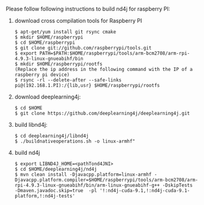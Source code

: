 Please follow following instructions to build nd4j for raspberry PI:

1. download cross compilation tools for Raspberry PI

    ```
    $ apt-get/yum install git rsync cmake
    $ mkdir $HOME/raspberrypi
    $ cd $HOME/raspberrypi
    $ git clone git://github.com/raspberrypi/tools.git
    $ export PATH=$PATH:$HOME/raspberrypi/tools/arm-bcm2708/arm-rpi-4.9.3-linux-gnueabihf/bin
    $ mkdir $HOME/raspberrypi/rootfs
    (Replace the ip address in the following command with the IP of a raspberry pi device)
    $ rsync -rl --delete-after --safe-links pi@(192.168.1.PI):/{lib,usr} $HOME/raspberrypi/rootfs
    ```

2. download deeplearning4j:

    ```
    $ cd $HOME
    $ git clone https://github.com/deeplearning4j/deeplearning4j.git
    ```

3. build libnd4j:

    ```
    $ cd deeplearning4j/libnd4j
    $ ./buildnativeoperations.sh -o linux-armhf"
    ```

4. build nd4j

    ```
    $ export LIBND4J_HOME=<pathTond4JNI>
    $ cd $HOME/deeplearning4j/nd4j
    $ mvn clean install -Djavacpp.platform=linux-armhf -Djavacpp.platform.compiler=$HOME/raspberrypi/tools/arm-bcm2708/arm-rpi-4.9.3-linux-gnueabihf/bin/arm-linux-gnueabihf-g++ -DskipTests  -Dmaven.javadoc.skip=true  -pl '!:nd4j-cuda-9.1,!:nd4j-cuda-9.1-platform,!:nd4j-tests'
    ```
